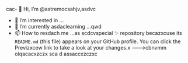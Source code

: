 cac- 👋 Hi, I’m @astremocsahjv,asdvc
- 👀 I’m interested in ...
- 🌱 I’m currently asdaclearning ...qwd
- 📫 How to resdach me ...as
scdcvspecial ✨ repository becazxcuse its `README.md` (this file) appears on your GitHub profile.
You can click the Previzxcew link to take a look at your changes.x
--->cbnvmm
olqacacxzczx
sca
d
assaccxzczxc
